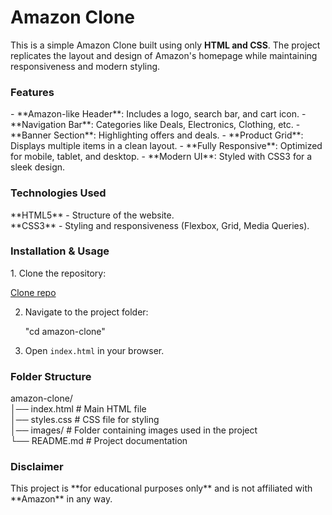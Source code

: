 <h1>Amazon Clone</h1>

This is a simple Amazon Clone built using only **HTML and CSS**. The project replicates the layout and design of Amazon's homepage while maintaining responsiveness and modern styling.

<h3>Features</h3>
- **Amazon-like Header**: Includes a logo, search bar, and cart icon.
- **Navigation Bar**: Categories like Deals, Electronics, Clothing, etc.
- **Banner Section**: Highlighting offers and deals.
- **Product Grid**: Displays multiple items in a clean layout.
- **Fully Responsive**: Optimized for mobile, tablet, and desktop.
- **Modern UI**: Styled with CSS3 for a sleek design.

 <h3>Technologies Used</h3>
**HTML5** - Structure of the website.</br>
**CSS3** - Styling and responsiveness (Flexbox, Grid, Media Queries).

<h3>Installation & Usage</h3>
1. Clone the repository:
   
   <a href = "git clone https://github.com/AanamShaikh08/amazon-clone.git" target="_blank">Clone repo</a>
   
2. Navigate to the project folder:
   
   "cd amazon-clone"
3. Open `index.html` in your browser.

<h3>Folder Structure</h3>

amazon-clone/ </br>
│── index.html    # Main HTML file </br>
│── styles.css    # CSS file for styling </br>
│── images/       # Folder containing images used in the project </br>
└── README.md     # Project documentation </br>


<h3>Disclaimer</h3>
This project is **for educational purposes only** and is not affiliated with **Amazon** in any way.


